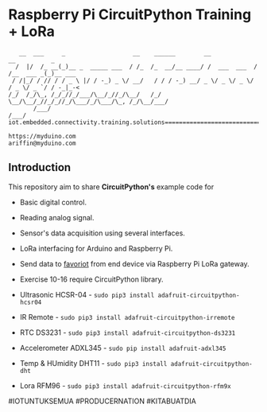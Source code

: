 # Raspberry Pi CircuitPython Training + LoRa

```
   __  ___     _                   __    ______        __             __          _       
  /  |/  /_ __(_)__ _  _____ ___  / /_  /_  __/__ ____/ /  ___  ___  / /__  ___ _(_)__ ___
 / /|_/ / // / / _ \ |/ / -_) _ \/ __/   / / / -_) __/ _ \/ _ \/ _ \/ / _ \/ _ `/ / -_|_-<
/_/  /_/\_, /_/_//_/___/\__/_//_/\__/   /_/  \__/\__/_//_/_//_/\___/_/\___/\_, /_/\__/___/
       /___/                                                              /___/           
iot.embedded.connectivity.training.solutions==============================================

https://myduino.com
ariffin@myduino.com
```
## Introduction

This repository aim to share **CircuitPython's** example code for
- Basic digital control.
- Reading analog signal.
- Sensor's data acquisition using several interfaces.
- LoRa interfacing for Arduino and Raspberry Pi.
- Send data to [favoriot](https://platform.favoriot.com/v2/signup/FAVO7245IFBK) from end device via Raspberry Pi LoRa gateway.

- Exercise 10-16 require CircuitPython library.
- Ultrasonic HCSR-04    - `sudo pip3 install adafruit-circuitpython-hcsr04`
- IR Remote             - `sudo pip3 install adafruit-circuitpython-irremote`
- RTC DS3231            - `sudo pip3 install adafruit-circuitpython-ds3231`
- Accelerometer ADXL345 - `sudo pip install adafruit-adxl345`
- Temp & HUmidity DHT11 - `sudo pip3 install adafruit-circuitpython-dht`
- Lora RFM96            - `sudo pip3 install adafruit-circuitpython-rfm9x`

#IOTUNTUKSEMUA #PRODUCERNATION #KITABUATDIA